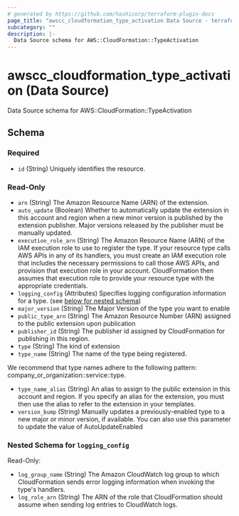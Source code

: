 ```yaml
---
# generated by https://github.com/hashicorp/terraform-plugin-docs
page_title: "awscc_cloudformation_type_activation Data Source - terraform-provider-awscc"
subcategory: ""
description: |-
  Data Source schema for AWS::CloudFormation::TypeActivation
---
```


# awscc_cloudformation_type_activation (Data Source)

Data Source schema for AWS::CloudFormation::TypeActivation



<!-- schema generated by tfplugindocs -->
## Schema

### Required

- `id` (String) Uniquely identifies the resource.

### Read-Only

- `arn` (String) The Amazon Resource Name (ARN) of the extension.
- `auto_update` (Boolean) Whether to automatically update the extension in this account and region when a new minor version is published by the extension publisher. Major versions released by the publisher must be manually updated.
- `execution_role_arn` (String) The Amazon Resource Name (ARN) of the IAM execution role to use to register the type. If your resource type calls AWS APIs in any of its handlers, you must create an IAM execution role that includes the necessary permissions to call those AWS APIs, and provision that execution role in your account. CloudFormation then assumes that execution role to provide your resource type with the appropriate credentials.
- `logging_config` (Attributes) Specifies logging configuration information for a type. (see [below for nested schema](#nestedatt--logging_config))
- `major_version` (String) The Major Version of the type you want to enable
- `public_type_arn` (String) The Amazon Resource Number (ARN) assigned to the public extension upon publication
- `publisher_id` (String) The publisher id assigned by CloudFormation for publishing in this region.
- `type` (String) The kind of extension
- `type_name` (String) The name of the type being registered.

We recommend that type names adhere to the following pattern: company_or_organization::service::type.
- `type_name_alias` (String) An alias to assign to the public extension in this account and region. If you specify an alias for the extension, you must then use the alias to refer to the extension in your templates.
- `version_bump` (String) Manually updates a previously-enabled type to a new major or minor version, if available. You can also use this parameter to update the value of AutoUpdateEnabled

<a id="nestedatt--logging_config"></a>
### Nested Schema for `logging_config`

Read-Only:

- `log_group_name` (String) The Amazon CloudWatch log group to which CloudFormation sends error logging information when invoking the type's handlers.
- `log_role_arn` (String) The ARN of the role that CloudFormation should assume when sending log entries to CloudWatch logs.
